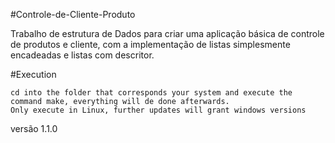 #Controle-de-Cliente-Produto

Trabalho de estrutura de Dados para criar uma aplicação básica de controle de produtos e cliente, com a implementação de listas 
simplesmente encadeadas e listas com descritor.
 
#Execution

	cd into the folder that corresponds your system and execute the command make, everything will de done afterwards.
	Only execute in Linux, further updates will grant windows versions

 versão 1.1.0
